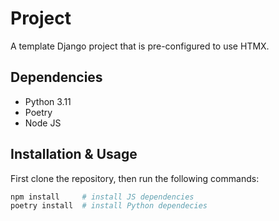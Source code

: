 # Project
A template Django project that is pre-configured to use HTMX.

## Dependencies
- Python 3.11
- Poetry
- Node JS

## Installation & Usage
First clone the repository, then run the following commands:
```bash
npm install     # install JS dependencies
poetry install  # install Python dependecies
```
